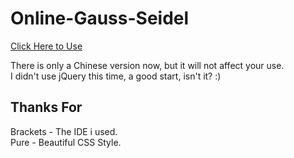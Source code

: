 # Online-Gauss-Seidel

[Click Here to Use](https://terryyoung518.github.io/Online-Gauss-Seidel/)

There is only a Chinese version now, but it will not affect your use.  
I didn't use jQuery this time, a good start, isn't it? :)

## Thanks For
Brackets - The IDE i used.  
Pure - Beautiful CSS Style.
